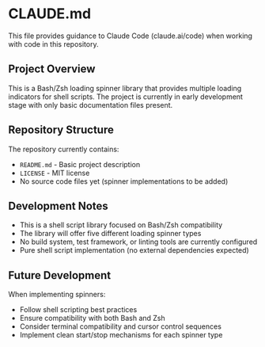 # CLAUDE.md

This file provides guidance to Claude Code (claude.ai/code) when working with code in this repository.

## Project Overview

This is a Bash/Zsh loading spinner library that provides multiple loading indicators for shell scripts. The project is currently in early development stage with only basic documentation files present.

## Repository Structure

The repository currently contains:
- `README.md` - Basic project description
- `LICENSE` - MIT license
- No source code files yet (spinner implementations to be added)

## Development Notes

- This is a shell script library focused on Bash/Zsh compatibility
- The library will offer five different loading spinner types
- No build system, test framework, or linting tools are currently configured
- Pure shell script implementation (no external dependencies expected)

## Future Development

When implementing spinners:
- Follow shell scripting best practices
- Ensure compatibility with both Bash and Zsh
- Consider terminal compatibility and cursor control sequences
- Implement clean start/stop mechanisms for each spinner type